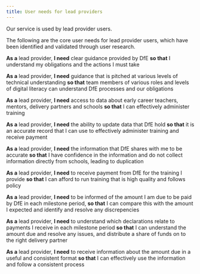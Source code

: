 ```yaml
---
title: User needs for lead providers
---
```


Our service is used by lead provider users. 

The following are the core user needs for lead provider users, which have been identified and validated through user research. 

**As a** lead provider, **I need** clear guidance provided by DfE **so that** I understand my obligations and the actions I must take 

**As a** lead provider, **I need** guidance that is pitched at various levels of technical understanding **so that** team members of various roles and levels of digital literacy can understand DfE processes and our obligations 

**As a** lead provider, **I need** access to data about early career teachers, mentors, delivery partners and schools **so that** I can effectively administer training 

**As a** lead provider, **I need**  the ability to update data that DfE hold **so that** it is an accurate record that I can use to effectively administer training and receive payment 

**As a** lead provider, **I need** the information that DfE shares with me to be accurate **so that** I have confidence in the information and do not collect information directly from schools, leading to duplication 

**As a** lead provider, **I need** to receive payment from DfE for the training I provide **so that** I can afford to run training that is high quality and follows policy 

**As a** lead provider, **I need** to be informed of the amount I am due to be paid by DfE in each milestone period, **so that** I can compare this with the amount I expected and identify and resolve any discrepencies 

**As a** lead provider, **I need** to understand which declarations relate to payments I receive in each milestone period **so that** I can understand the amount due and resolve any issues, and distribute a share of funds on to the right delivery partner 

**As a** lead provider, **I need** to receive information about the amount due in a useful and consistent format **so that** I can effectively use the information and follow a consistent process 
